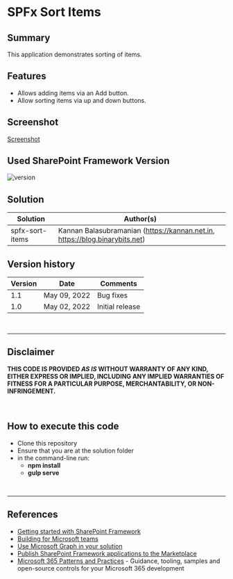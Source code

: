 # SPFx Sort Items

## Summary

This application demonstrates sorting of items.

## Features

- Allows adding items via an Add button.
- Allow sorting items via up and down buttons.

## Screenshot
[Screenshot](https://github.com/kannan-balasubramanian/spfx-sort-items/blob/master/Screenshot.png)

## Used SharePoint Framework Version

![version](https://img.shields.io/badge/version-1.14-green.svg)

## Solution

Solution|Author(s)
--------|---------
spfx-sort-items | Kannan Balasubramanian (https://kannan.net.in, https://blog.binarybits.net)

## Version history

Version|Date|Comments
-------|----|--------
1.1|May 09, 2022|Bug fixes
1.0|May 02, 2022|Initial release

<br/>

---

## Disclaimer

**THIS CODE IS PROVIDED *AS IS* WITHOUT WARRANTY OF ANY KIND, EITHER EXPRESS OR IMPLIED, INCLUDING ANY IMPLIED WARRANTIES OF FITNESS FOR A PARTICULAR PURPOSE, MERCHANTABILITY, OR NON-INFRINGEMENT.**

<br/>

## How to execute this code

- Clone this repository
- Ensure that you are at the solution folder
- in the command-line run:
  - **npm install**
  - **gulp serve**

<br/>

---

## References

- [Getting started with SharePoint Framework](https://docs.microsoft.com/en-us/sharepoint/dev/spfx/set-up-your-developer-tenant)
- [Building for Microsoft teams](https://docs.microsoft.com/en-us/sharepoint/dev/spfx/build-for-teams-overview)
- [Use Microsoft Graph in your solution](https://docs.microsoft.com/en-us/sharepoint/dev/spfx/web-parts/get-started/using-microsoft-graph-apis)
- [Publish SharePoint Framework applications to the Marketplace](https://docs.microsoft.com/en-us/sharepoint/dev/spfx/publish-to-marketplace-overview)
- [Microsoft 365 Patterns and Practices](https://aka.ms/m365pnp) - Guidance, tooling, samples and open-source controls for your Microsoft 365 development
